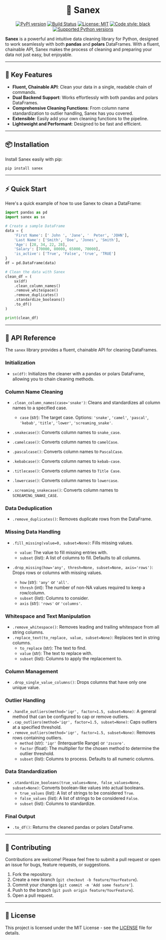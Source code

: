 <h1 align="center">🧹 Sanex</h1>

<div align="center">

[![PyPI version](https://img.shields.io/pypi/v/sanex.svg)](https://pypi.org/project/sanex/)
[![Build Status](https://img.shields.io/travis/com/your-username/sanex.svg)](https://travis-ci.com/your-username/sanex)
[![License: MIT](https://img.shields.io/badge/License-MIT-yellow.svg)](https://opensource.org/licenses/MIT)
[![Code style: black](https://img.shields.io/badge/code%20style-black-000000.svg)](https://github.com/psf/black)
[![Supported Python versions](https://img.shields.io/pypi/pyversions/sanex.svg)](https://pypi.org/project/sanex/)

</div>

**Sanex** is a powerful and intuitive data cleaning library for Python, designed to work seamlessly with both **pandas** and **polars** DataFrames. With a fluent, chainable API, Sanex makes the process of cleaning and preparing your data not just easy, but enjoyable.

---

## 🚀 Key Features

- **Fluent, Chainable API**: Clean your data in a single, readable chain of commands.
- **Dual Backend Support**: Works effortlessly with both pandas and polars DataFrames.
- **Comprehensive Cleaning Functions**: From column name standardization to outlier handling, Sanex has you covered.
- **Extensible**: Easily add your own cleaning functions to the pipeline.
- **Lightweight and Performant**: Designed to be fast and efficient.

---

## 📦 Installation

Install Sanex easily with pip:

```bash
pip install sanex
```

---

## ⚡ Quick Start

Here's a quick example of how to use Sanex to clean a DataFrame:

```python
import pandas as pd
import sanex as sx

# Create a sample DataFrame
data = {
    'First Name': [' John ', 'Jane', '  Peter', 'JOHN'],
    'Last Name': ['Smith', 'Doe', 'Jones', 'Smith'],
    'Age': [28, 34, 22, 28],
    'Salary': [70000, 80000, 65000, 70000],
    'is_active': ['True', 'False', 'true', 'TRUE']
}
df = pd.DataFrame(data)

# Clean the data with Sanex
clean_df = (
    sx(df)
    .clean_column_names()
    .remove_whitespace()
    .remove_duplicates()
    .standardize_booleans()
    .to_df()
)

print(clean_df)
```

---

## 📖 API Reference

The `sanex` library provides a fluent, chainable API for cleaning DataFrames.

### Initialization

- `sx(df)`: Initializes the cleaner with a pandas or polars DataFrame, allowing you to chain cleaning methods.

### Column Name Cleaning

- `.clean_column_names(case='snake')`: Cleans and standardizes all column names to a specified case.
  - `case` (str): The target case. Options: `'snake'`, `'camel'`, `'pascal'`, `'kebab'`, `'title'`, `'lower'`, `'screaming_snake'`.

- `.snakecase()`: Converts column names to `snake_case`.
- `.camelcase()`: Converts column names to `camelCase`.
- `.pascalcase()`: Converts column names to `PascalCase`.
- `.kebabcase()`: Converts column names to `kebab-case`.
- `.titlecase()`: Converts column names to `Title Case`.
- `.lowercase()`: Converts column names to `lowercase`.
- `.screaming_snakecase()`: Converts column names to `SCREAMING_SNAKE_CASE`.

### Data Deduplication

- `.remove_duplicates()`: Removes duplicate rows from the DataFrame.

### Missing Data Handling

- `.fill_missing(value=0, subset=None)`: Fills missing values.
  - `value`: The value to fill missing entries with.
  - `subset` (list): A list of columns to fill. Defaults to all columns.

- `.drop_missing(how='any', thresh=None, subset=None, axis='rows')`: Drops rows or columns with missing values.
  - `how` (str): `'any'` or `'all'`.
  - `thresh` (int): The number of non-NA values required to keep a row/column.
  - `subset` (list): Columns to consider.
  - `axis` (str): `'rows'` or `'columns'`.

### Whitespace and Text Manipulation

- `.remove_whitespace()`: Removes leading and trailing whitespace from all string columns.
- `.replace_text(to_replace, value, subset=None)`: Replaces text in string columns.
  - `to_replace` (str): The text to find.
  - `value` (str): The text to replace with.
  - `subset` (list): Columns to apply the replacement to.

### Column Management

- `.drop_single_value_columns()`: Drops columns that have only one unique value.

### Outlier Handling

- `.handle_outliers(method='iqr', factor=1.5, subset=None)`: A general method that can be configured to cap or remove outliers.
- `.cap_outliers(method='iqr', factor=1.5, subset=None)`: Caps outliers at a specified threshold.
- `.remove_outliers(method='iqr', factor=1.5, subset=None)`: Removes rows containing outliers.
  - `method` (str): `'iqr'` (Interquartile Range) or `'zscore'`.
  - `factor` (float): The multiplier for the chosen method to determine the outlier threshold.
  - `subset` (list): Columns to process. Defaults to all numeric columns.

### Data Standardization

- `.standardize_booleans(true_values=None, false_values=None, subset=None)`: Converts boolean-like values into actual booleans.
  - `true_values` (list): A list of strings to be considered `True`.
  - `false_values` (list): A list of strings to be considered `False`.
  - `subset` (list): Columns to standardize.

### Final Output

- `.to_df()`: Returns the cleaned pandas or polars DataFrame.

---

## 🤝 Contributing

Contributions are welcome! Please feel free to submit a pull request or open an issue for bugs, feature requests, or suggestions.

1.  Fork the repository.
2.  Create a new branch (`git checkout -b feature/YourFeature`).
3.  Commit your changes (`git commit -m 'Add some feature'`).
4.  Push to the branch (`git push origin feature/YourFeature`).
5.  Open a pull request.

---

## 📜 License

This project is licensed under the MIT License - see the [LICENSE](LICENSE) file for details.
